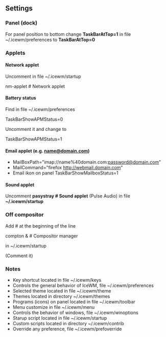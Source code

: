 ## Settings

### Panel (dock)

For panel position to bottom change **TaskBarAtTop=1** in file ~/.icewm/preferences to **TaskBarAtTop=0**

### Applets

#### Network applet

Uncomment in file ~/.icewm/startup

nm-applet # Network applet

#### Battery status
Find in file ~/.icewm/preferences

TaskBarShowAPMStatus=0

Uncomment it and change to

TaskBarShowAPMStatus=1

#### Email applet (e.g. name@domain.com)
* MailBoxPath="imap://name%40domain.com:password@domain.com"
* MailCommand="firefox http://webmail.domain.com"
* Email ikon on panel TaskBarShowMailboxStatus=1

#### Sound applet

Uncomment **pasystray # Sound applet** (Pulse Audio) in file **~/.icewm/startup**

### Off compositor

Add # at the beginning of the line

compton &	# Compositor manager

in ~/.icewm/startup

(Comment it)

### Notes
* Key shortcut located in file ~/.icewm/keys
* Controls the general behavior of IceWM, file ~/.icewm/preferences
* Selected theme located in file ~/.icewm/theme
* Themes located in directory ~/.icewm/themes
* Programs (icons) on panel located in file ~/.icewm/toolbar
* Menu customize in file ~/.icewm/menu
* Controls the behavior of windows, file ~/.icewm/winoptions
* Starup script located in file ~/.icewm/startup
* Custom scripts located in directory ~/.icewm/contrib
* Override any preference, file ~/.icewm/prefoverride
